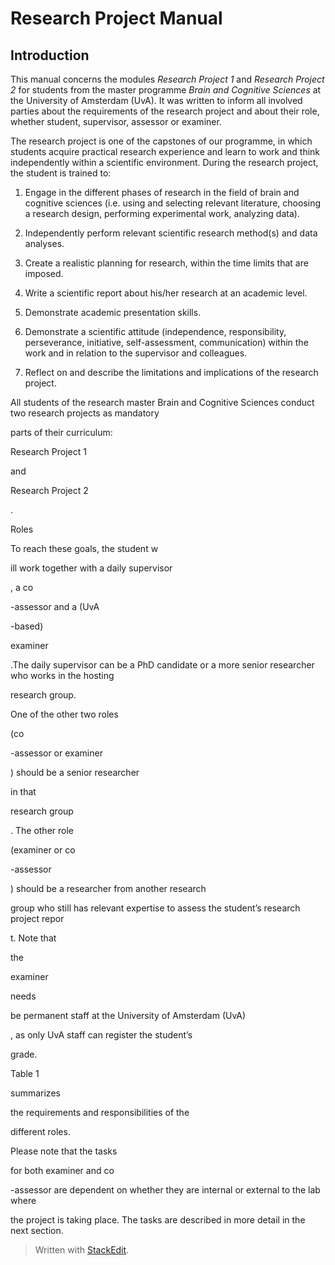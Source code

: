 # Research Project Manual
## Introduction

This manual concerns the modules *Research Project 1* and *Research Project 2* for students from the master programme *Brain and Cognitive Sciences* at the University of Amsterdam (UvA). It was written to inform all involved parties about the requirements of the research project and about their role, whether student, supervisor, assessor or examiner.

The research project is one of the capstones of our programme, in which students acquire practical research experience and learn to work and think independently within a scientific environment. During the research project, the student is trained to:

1. Engage in the different phases of research in the field of brain and cognitive sciences (i.e. using and selecting relevant literature, choosing a research design, performing experimental work, analyzing data).

2. Independently perform relevant scientific research method(s) and data analyses.

3. Create a realistic planning for research, within the time limits that are imposed.

4. Write a scientific report about his/her research at an academic level.

5. Demonstrate academic presentation skills.

6. Demonstrate a scientific attitude (independence, responsibility, perseverance, initiative, self-assessment, communication) within the work and in relation to the supervisor and colleagues.

7. Reflect on and describe the limitations and implications of the research project.

All students of the research master Brain and Cognitive Sciences conduct two research projects as mandatory

parts of their curriculum:

Research Project 1

and

Research Project 2

.

Roles

To reach these goals, the student w

ill work together with a daily supervisor

, a co

-assessor and a (UvA

-based)

examiner

.The daily supervisor can be a PhD candidate or a more senior researcher who works in the hosting

research group.

One of the other two roles

(co

-assessor or examiner

) should be a senior researcher

in that

research group

. The other role

(examiner or co

-assessor

) should be a researcher from another research

group who still has relevant expertise to assess the student’s research project repor

t. Note that

the

examiner

needs

be permanent staff at the University of Amsterdam (UvA)

, as only UvA staff can register the student’s

grade.

Table 1

summarizes

the requirements and responsibilities of the

different roles.

Please note that the tasks

for both examiner and co

-assessor are dependent on whether they are internal or external to the lab where

the project is taking place. The tasks are described in more detail in the next section.



> Written with [StackEdit](https://stackedit.io/).
<!--stackedit_data:
eyJoaXN0b3J5IjpbLTE3ODc5NTcwMTJdfQ==
-->